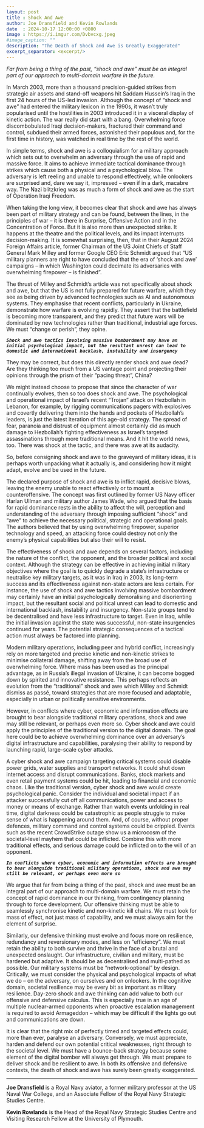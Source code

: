 ```yaml
---
layout: post
title : Shock And Awe
author: Joe Dransfield and Kevin Rowlands
date  : 2024-10-17 12:00:00 +0800
image : https://i.imgur.com/Dvbvcxg.jpeg
#image_caption: ""
description: "The Death of Shock and Awe is Greatly Exaggerated"
excerpt_separator: <excerpt/>
---
```


_Far from being a thing of the past, “shock and awe” must be an integral part of our approach to multi-domain warfare in the future._

<excerpt/>

In March 2003, more than a thousand precision-guided strikes from strategic air assets and stand-off weapons hit Saddam Hussein’s Iraq in the first 24 hours of the US-led invasion. Although the concept of “shock and awe” had entered the military lexicon in the 1990s, it wasn’t truly popularised until the hostilities in 2003 introduced it in a visceral display of kinetic action. The war really did start with a bang. Overwhelming force discombobulated Iraqi decision-makers, fractured their command and control, subdued their armed forces, astonished their populous and, for the first time in history, was watched in real time by the rest of the world.

In simple terms, shock and awe is a colloquialism for a military approach which sets out to overwhelm an adversary through the use of rapid and massive force. It aims to achieve immediate tactical dominance through strikes which cause both a physical and a psychological blow. The adversary is left reeling and unable to respond effectively, while onlookers are surprised and, dare we say it, impressed – even if in a dark, macabre way. The Nazi blitzkrieg was as much a form of shock and awe as the start of Operation Iraqi Freedom.

When taking the long view, it becomes clear that shock and awe has always been part of military strategy and can be found, between the lines, in the principles of war – it is there in Surprise, Offensive Action and in the Concentration of Force. But it is also more than unexpected strike. It happens at the theatre and the political levels, and its impact interrupts decision-making. It is somewhat surprising, then, that in their August 2024 Foreign Affairs article, former Chairman of the US Joint Chiefs of Staff General Mark Milley and former Google CEO Eric Schmidt argued that “US military planners are right to have concluded that the era of ‘shock and awe’ campaigns – in which Washington could decimate its adversaries with overwhelming firepower – is finished”.

The thrust of Milley and Schmidt’s article was not specifically about shock and awe, but that the US is not fully prepared for future warfare, which they see as being driven by advanced technologies such as AI and autonomous systems. They emphasise that recent conflicts, particularly in Ukraine, demonstrate how warfare is evolving rapidly. They assert that the battlefield is becoming more transparent, and they predict that future wars will be dominated by new technologies rather than traditional, industrial age forces. We must “change or perish”, they opine.

___`Shock and awe tactics involving massive bombardment may have an initial psychological impact, but the resultant unrest can lead to domestic and international backlash, instability and insurgency`___

They may be correct, but does this directly render shock and awe dead? Are they thinking too much from a US vantage point and projecting their opinions through the prism of their “pacing threat”, China?

We might instead choose to propose that since the character of war continually evolves, then so too does shock and awe. The psychological and operational impact of Israel’s recent “Trojan” attack on Hezbollah in Lebanon, for example, by rigging communications pagers with explosives and covertly delivering them into the hands and pockets of Hezbollah’s leaders, is just the latest iteration of this age-old strategy. The spread of fear, paranoia and distrust of equipment almost certainly did as much damage to Hezbollah’s fighting effectiveness as Israel’s targeted assassinations through more traditional means. And it hit the world news, too. There was shock at the tactic, and there was awe at its audacity.

So, before consigning shock and awe to the graveyard of military ideas, it is perhaps worth unpacking what it actually is, and considering how it might adapt, evolve and be used in the future.

The declared purpose of shock and awe is to inflict rapid, decisive blows, leaving the enemy unable to react effectively or to mount a counteroffensive. The concept was first outlined by former US Navy officer Harlan Ullman and military author James Wade, who argued that the basis for rapid dominance rests in the ability to affect the will, perception and understanding of the adversary through imposing sufficient “shock” and “awe” to achieve the necessary political, strategic and operational goals. The authors believed that by using overwhelming firepower, superior technology and speed, an attacking force could destroy not only the enemy’s physical capabilities but also their will to resist.

The effectiveness of shock and awe depends on several factors, including the nature of the conflict, the opponent, and the broader political and social context. Although the strategy can be effective in achieving initial military objectives where the goal is to quickly degrade a state’s infrastructure or neutralise key military targets, as it was in Iraq in 2003, its long-term success and its effectiveness against non-state actors are less certain. For instance, the use of shock and awe tactics involving massive bombardment may certainly have an initial psychologically demoralising and disorienting impact, but the resultant social and political unrest can lead to domestic and international backlash, instability and insurgency. Non-state groups tend to be decentralised and have less infrastructure to target. Even in Iraq, while the initial invasion against the state was successful, non-state insurgencies continued for years. The potential strategic consequences of a tactical action must always be factored into planning.

Modern military operations, including peer and hybrid conflict, increasingly rely on more targeted and precise kinetic and non-kinetic strikes to minimise collateral damage, shifting away from the broad use of overwhelming force. Where mass has been used as the principal advantage, as in Russia’s illegal invasion of Ukraine, it can become bogged down by spirited and innovative resistance. This perhaps reflects an evolution from the “traditional” shock and awe which Milley and Schmidt dismiss as passé, toward strategies that are more focused and adaptable, especially in urban or politically sensitive environments.

However, in conflicts where cyber, economic and information effects are brought to bear alongside traditional military operations, shock and awe may still be relevant, or perhaps even more so. Cyber shock and awe could apply the principles of the traditional version to the digital domain. The goal here could be to achieve overwhelming dominance over an adversary’s digital infrastructure and capabilities, paralysing their ability to respond by launching rapid, large-scale cyber attacks.

A cyber shock and awe campaign targeting critical systems could disable power grids, water supplies and transport networks. It could shut down internet access and disrupt communications. Banks, stock markets and even retail payment systems could be hit, leading to financial and economic chaos. Like the traditional version, cyber shock and awe would create psychological panic. Consider the individual and societal impact if an attacker successfully cut off all communications, power and access to money or means of exchange. Rather than watch events unfolding in real time, digital darkness could be catastrophic as people struggle to make sense of what is happening around them. And, of course, without proper defences, military command and control systems could be crippled. Events such as the recent CrowdStrike outage show us a microcosm of the societal-level mayhem that could be inflicted. Combine this with more traditional effects, and serious damage could be inflicted on to the will of an opponent.

___`In conflicts where cyber, economic and information effects are brought to bear alongside traditional military operations, shock and awe may still be relevant, or perhaps even more so`___

We argue that far from being a thing of the past, shock and awe must be an integral part of our approach to multi-domain warfare. We must retain the concept of rapid dominance in our thinking, from contingency planning through to force development. Our offensive thinking must be able to seamlessly synchronise kinetic and non-kinetic kill chains. We must look for mass of effect, not just mass of capability, and we must always aim for the element of surprise.

Similarly, our defensive thinking must evolve and focus more on resilience, redundancy and reversionary modes, and less on “efficiency”. We must retain the ability to both survive and thrive in the face of a brutal and unexpected onslaught. Our infrastructure, civilian and military, must be hardened but adaptive. It should be as decentralised and multi-pathed as possible. Our military systems must be “network-optional” by design. Critically, we must consider the physical and psychological impacts of what we do – on the adversary, on ourselves and on onlookers. In the cognitive domain, societal resilience may be every bit as important as military resilience. Day-zero shock and awe thinking can add value to both our offensive and defensive calculus. This is especially true in an age of multiple nuclear-armed opponents when proactive escalation management is required to avoid Armageddon – which may be difficult if the lights go out and communications are down.

It is clear that the right mix of perfectly timed and targeted effects could, more than ever, paralyse an adversary. Conversely, we must appreciate, harden and defend our own potential critical weaknesses, right through to the societal level. We must have a bounce-back strategy because some element of the digital bomber will always get through. We must prepare to deliver shock and be resilient to awe. In both its offensive and defensive contexts, the death of shock and awe has surely been greatly exaggerated.

---

__Joe Dransfield__ is a Royal Navy aviator, a former military professor at the US Naval War College, and an Associate Fellow of the Royal Navy Strategic Studies Centre.

__Kevin Rowlands__ is the Head of the Royal Navy Strategic Studies Centre and Visiting Research Fellow at the University of Plymouth.
